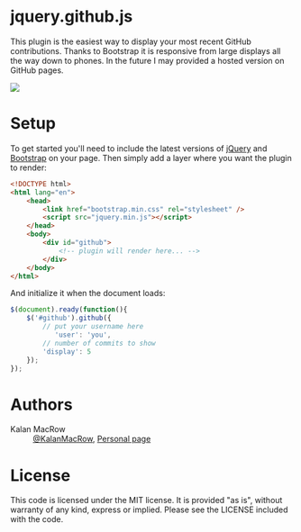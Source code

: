 # jquery.github.js

This plugin is the easiest way to display your most recent GitHub contributions. Thanks to Bootstrap it is responsive from large displays all the way down to phones. In the future I may provided a hosted version on GitHub pages. 

<img src="http://kmacrow.github.com/images/jquery-github-js-screen.png" />

# Setup

To get started you'll need to include the latest versions of <a href="http://jquery.com/download/">jQuery</a> and <a href="https://github.com/twitter/bootstrap">Bootstrap</a> on your page. Then simply add a layer where you want the plugin to render:

```html
<!DOCTYPE html>
<html lang="en">
	<head>
		<link href="bootstrap.min.css" rel="stylesheet" />
		<script src="jquery.min.js"></script>
	</head>
	<body>
		<div id="github">
			<!-- plugin will render here... -->
		</div>
	</body>
</html>
```  

And initialize it when the document loads:

```javascript
$(document).ready(function(){
	$('#github').github({
		// put your username here
		   'user': 'you',
		// number of commits to show
		'display': 5
	});
}); 
```

# Authors
<dl>
	<dt>Kalan MacRow</dt>
	<dd><a href="https://twitter.com/KalanMacRow">@KalanMacRow</a>, <a href="http://cs.ubc.ca/~kalanwm">Personal page</a></dd>
</dl>


# License

This code is licensed under the MIT license. It is provided "as is", without warranty of any kind, express or implied. Please see the LICENSE included with the code. 
